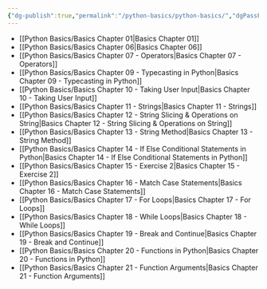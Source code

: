 ```yaml
---
{"dg-publish":true,"permalink":"/python-basics/python-basics/","dgPassFrontmatter":true,"noteIcon":"1","created":"2023-12-10T08:54:08.076+05:30","updated":"2023-12-20T18:14:09.438+05:30"}
---
```



- [[Python Basics/Basics Chapter 01\|Basics Chapter 01]]
- [[Python Basics/Basics Chapter 06\|Basics Chapter 06]]
- [[Python Basics/Basics Chapter 07 - Operators\|Basics Chapter 07 - Operators]]
- [[Python Basics/Basics Chapter 09 - Typecasting in Python\|Basics Chapter 09 - Typecasting in Python]]
- [[Python Basics/Basics Chapter 10 - Taking User Input\|Basics Chapter 10 - Taking User Input]]
- [[Python Basics/Basics Chapter 11 - Strings\|Basics Chapter 11 - Strings]]
- [[Python Basics/Basics Chapter 12 - String Slicing & Operations on String\|Basics Chapter 12 - String Slicing & Operations on String]]
- [[Python Basics/Basics Chapter 13 - String Method\|Basics Chapter 13 - String Method]]
- [[Python Basics/Basics Chapter 14 - If Else Conditional Statements in Python\|Basics Chapter 14 - If Else Conditional Statements in Python]]
- [[Python Basics/Basics Chapter 15 - Exercise 2\|Basics Chapter 15 - Exercise 2]]
- [[Python Basics/Basics Chapter 16 - Match Case Statements\|Basics Chapter 16 - Match Case Statements]]
- [[Python Basics/Basics Chapter 17 - For Loops\|Basics Chapter 17 - For Loops]]
- [[Python Basics/Basics Chapter 18 - While Loops\|Basics Chapter 18 - While Loops]]
- [[Python Basics/Basics Chapter 19 - Break and Continue\|Basics Chapter 19 - Break and Continue]]
- [[Python Basics/Basics Chapter 20 - Functions in Python\|Basics Chapter 20 - Functions in Python]]
- [[Python Basics/Basics Chapter 21 - Function Arguments\|Basics Chapter 21 - Function Arguments]]


